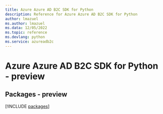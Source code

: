 ```yaml
---
title: Azure Azure AD B2C SDK for Python
description: Reference for Azure Azure AD B2C SDK for Python
author: lmazuel
ms.author: lmazuel
ms.data: 12/05/2022
ms.topic: reference
ms.devlang: python
ms.service: azureadb2c
---
```

# Azure Azure AD B2C SDK for Python - preview
## Packages - preview
[!INCLUDE [packages](azure-ad-b2c-index.md)]